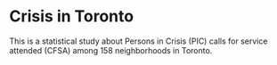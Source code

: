 # Crisis in Toronto
This is a statistical study about Persons in Crisis (PIC) calls for service attended (CFSA) among 158 neighborhoods in Toronto. 
